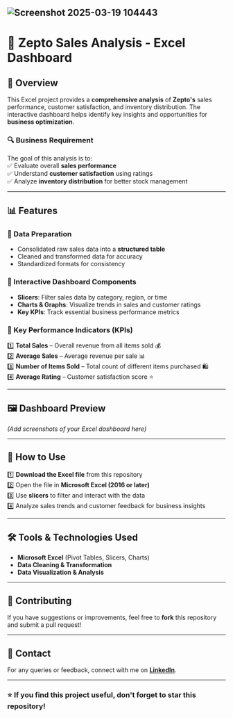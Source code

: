 ## ![Screenshot 2025-03-19 104443](https://github.com/user-attachments/assets/c9e82c15-b19c-44c3-9b1a-4c3f23dffda6) 
# 🛒 Zepto Sales Analysis - Excel Dashboard  

## 📌 Overview  
This Excel project provides a **comprehensive analysis** of **Zepto's** sales performance, customer satisfaction, and inventory distribution. The interactive dashboard helps identify key insights and opportunities for **business optimization**.  

### 🔍 **Business Requirement**  
The goal of this analysis is to:  
✅ Evaluate overall **sales performance**  
✅ Understand **customer satisfaction** using ratings  
✅ Analyze **inventory distribution** for better stock management  

---

## 📊 Features  
### **🔹 Data Preparation**  
- Consolidated raw sales data into a **structured table**  
- Cleaned and transformed data for accuracy  
- Standardized formats for consistency  

### **🔹 Interactive Dashboard Components**  
- **Slicers**: Filter sales data by category, region, or time  
- **Charts & Graphs**: Visualize trends in sales and customer ratings  
- **Key KPIs**: Track essential business performance metrics  

### **🔹 Key Performance Indicators (KPIs)**  
1️⃣ **Total Sales** – Overall revenue from all items sold 💰  
2️⃣ **Average Sales** – Average revenue per sale 📊  
3️⃣ **Number of Items Sold** – Total count of different items purchased 🛍️  
4️⃣ **Average Rating** – Customer satisfaction score ⭐  

---

## 🖼️ Dashboard Preview  
*(Add screenshots of your Excel dashboard here)*  

---

## 🚀 How to Use  
1️⃣ **Download the Excel file** from this repository  
2️⃣ Open the file in **Microsoft Excel (2016 or later)**  
3️⃣ Use **slicers** to filter and interact with the data  
4️⃣ Analyze sales trends and customer feedback for business insights  

---

## 🛠️ Tools & Technologies Used  
- **Microsoft Excel** (Pivot Tables, Slicers, Charts)  
- **Data Cleaning & Transformation**  
- **Data Visualization & Analysis**  

---

## 📢 Contributing  
If you have suggestions or improvements, feel free to **fork** this repository and submit a pull request!  

---

## 📩 Contact  
For any queries or feedback, connect with me on **[LinkedIn](your-linkedin-url)**.  

---

### ⭐ If you find this project useful, don't forget to **star** this repository!  
